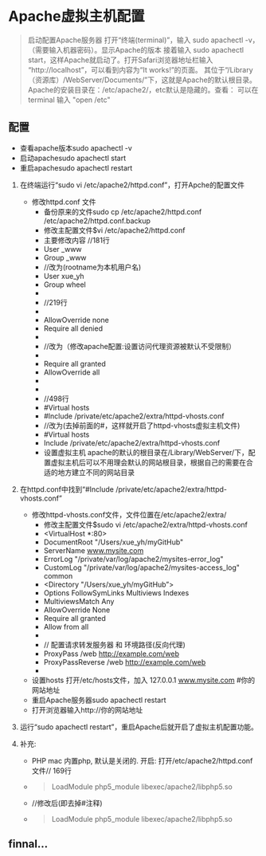 # Apache虚拟主机配置

>启动配置Apache服务器
打开“终端(terminal)”，输入 sudo apachectl -v，（需要输入机器密码）。显示Apache的版本
接着输入 sudo apachectl start，这样Apache就启动了。打开Safari浏览器地址栏输入 “http://localhost”，可以看到内容为“It works!”的页面。
其位于“/Library（资源库）/WebServer/Documents/”下，这就是Apache的默认根目录。
Apache的安装目录在：/etc/apache2/，etc默认是隐藏的。查看：
可以在terminal 输入 "open /etc"

## 配置
* 查看apache版本sudo apachectl -v 
* 启动apachesudo apachectl start 
* 重启apachesudo apachectl restart 

1. 在终端运行“sudo vi /etc/apache2/httpd.conf”，打开Apche的配置文件
    * 修改httpd.conf 文件
        * 备份原来的文件sudo cp /etc/apache2/httpd.conf /etc/apache2/httpd.conf.backup 
        * 修改主配置文件$vi /etc/apache2/httpd.conf 
        * 主要修改内容 //181行
        * User _www
        * Group _www
        * //改为(rootname为本机用户名)
        * User xue_yh
        * Group wheel
        * 
        * //219行
        * <Directory />
        *   AllowOverride none
        *   Require all denied
        * </Directory>
        * //改为（修改apache配置:设置访问代理资源被默认不受限制）
        * <Directory />
        *   Require all granted
        *   AllowOverride all
        * </Directory>
        * 
        * //498行
        * #Virtual hosts
        * #Include /private/etc/apache2/extra/httpd-vhosts.conf
        * //改为(去掉前面的#，这样就开启了httpd-vhosts虚拟主机文件)
        * #Virtual hosts 
        * Include /private/etc/apache2/extra/httpd-vhosts.conf 
        * 设置虚拟主机 apache的默认的根目录在/Library/WebServer/下，配置虚拟主机后可以不用理会默认的网站根目录，根据自己的需要在合适的地方建立不同的网站目录
2. 在httpd.conf中找到“#Include /private/etc/apache2/extra/httpd-vhosts.conf”
    * 修改httpd-vhosts.conf文件，文件位置在/etc/apache2/extra/
        * 修改主配置文件$sudo vi /etc/apache2/extra/httpd-vhosts.conf
        * <VirtualHost *:80>
        * DocumentRoot "/Users/xue_yh/myGitHub"
        * ServerName www.mysite.com
        * ErrorLog "/private/var/log/apache2/mysites-error_log"
        * CustomLog "/private/var/log/apache2/mysites-access_log" common
        * <Directory "/Users/xue_yh/myGitHub”>
        *   Options FollowSymLinks Multiviews Indexes
        *   MultiviewsMatch Any
        *   AllowOverride None
        *   Require all granted
        *   Allow from all
        * </Directory>
        * // 配置请求转发服务器 和 环境路径(反向代理)
        * ProxyPass /web http://example.com/web
        * ProxyPassReverse /web http://example.com/web
        * </VirtualHost> 
    * 设置hosts 打开/etc/hosts文件，加入  127.0.0.1       www.mysite.com  #你的网站地址 
    * 重启Apache服务器sudo apachectl restart 
    * 打开浏览器输入http://你的网站地址

3. 运行“sudo apachectl restart”，重启Apache后就开启了虚拟主机配置功能。

4. 补充:
    * PHP mac 内置php, 默认是关闭的. 开启: 打开/etc/apache2/httpd.conf文件// 169行
    * >LoadModule php5_module libexec/apache2/libphp5.so
    * //修改后(即去掉#注释)
    * >LoadModule php5_module libexec/apache2/libphp5.so 

## finnal...
